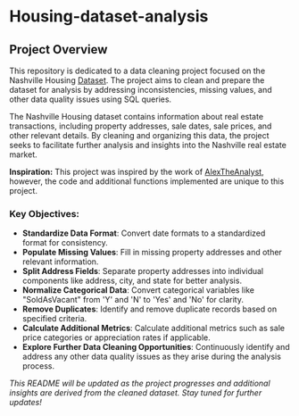 # Housing-dataset-analysis

## Project Overview
This repository is dedicated to a data cleaning project focused on the Nashville Housing [Dataset](https://github.com/AlexTheAnalyst/PortfolioProjects/blob/main/Nashville%20Housing%20Data%20for%20Data%20Cleaning.xlsx). The project aims to clean and prepare the dataset for analysis by addressing inconsistencies, missing values, and other data quality issues using SQL queries.

The Nashville Housing dataset contains information about real estate transactions, including property addresses, sale dates, sale prices, and other relevant details. By cleaning and organizing this data, the project seeks to facilitate further analysis and insights into the Nashville real estate market.

**Inspiration:** This project was inspired by the work of [AlexTheAnalyst](https://github.com/AlexTheAnalyst), however, the code and additional functions implemented are unique to this project.

### Key Objectives:
- **Standardize Data Format**: Convert date formats to a standardized format for consistency.
- **Populate Missing Values**: Fill in missing property addresses and other relevant information.
- **Split Address Fields**: Separate property addresses into individual components like address, city, and state for better analysis.
- **Normalize Categorical Data**: Convert categorical variables like "SoldAsVacant" from 'Y' and 'N' to 'Yes' and 'No' for clarity.
- **Remove Duplicates**: Identify and remove duplicate records based on specified criteria.
- **Calculate Additional Metrics**: Calculate additional metrics such as sale price categories or appreciation rates if applicable.
- **Explore Further Data Cleaning Opportunities**: Continuously identify and address any other data quality issues as they arise during the analysis process.


_This README will be updated as the project progresses and additional insights are derived from the cleaned dataset. Stay tuned for further updates!_
